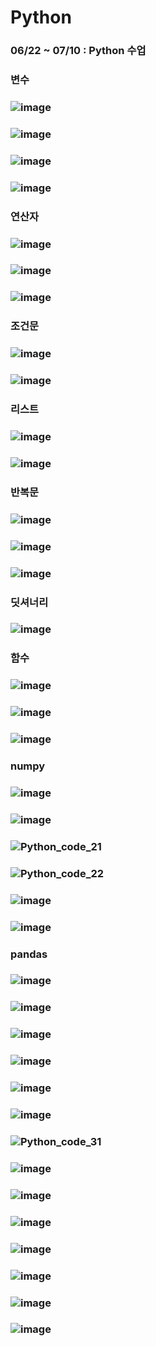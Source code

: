 # Python
### 06/22 ~ 07/10 : Python 수업 
### 변수
### ![image](https://github.com/Jang-jw/Python/assets/134268098/9cc69a12-cc50-4874-8031-a8e0665ddfa9)
### ![image](https://github.com/Jang-jw/Python/assets/134268098/8b3f1c52-b1af-4ba3-89d0-04e8821e3d92)
### ![image](https://github.com/Jang-jw/Python/assets/134268098/bb4af919-7c20-4703-a660-d2f33b547c65)
### ![image](https://github.com/Jang-jw/Python/assets/134268098/9a689f18-71d7-49e7-a161-951cbb0b1fd0)
### 연산자 
### ![image](https://github.com/Jang-jw/Python/assets/134268098/e6f79853-88ce-4623-b8df-677318dc1076)
### ![image](https://github.com/Jang-jw/Python/assets/134268098/c5abd8c0-4757-4579-a67c-97e51d7d0200)
### ![image](https://github.com/Jang-jw/Python/assets/134268098/387774f6-4b52-4a75-8822-db57722bf978)
### 조건문
### ![image](https://github.com/Jang-jw/Python/assets/134268098/dfae439f-b60c-41b3-b646-a69a2b8fa39d)
### ![image](https://github.com/Jang-jw/Python/assets/134268098/0d08876b-42ac-4a4b-99f1-e13f4d526b12)
### 리스트 
### ![image](https://github.com/Jang-jw/Python/assets/134268098/f3b8abfe-1a57-4cca-af9a-fa1df4d8bcf3)
### ![image](https://github.com/Jang-jw/Python/assets/134268098/a954aeaa-4b3e-4684-90cd-53a503313c8f)
### 반복문 
### ![image](https://github.com/Jang-jw/Python/assets/134268098/30ba2ca2-16cd-4b94-856a-3d422424b742)
### ![image](https://github.com/Jang-jw/Python/assets/134268098/44460c00-ba8e-4965-98ab-c4dac617c886)
### ![image](https://github.com/Jang-jw/Python/assets/134268098/77b872c3-4051-4072-b471-af3cdc3d2de8)
### 딧셔너리 
### ![image](https://github.com/Jang-jw/Python/assets/134268098/b0996ed0-85a6-4172-95d4-1b3e371b8f1f)
### 함수 
### ![image](https://github.com/Jang-jw/Python/assets/134268098/afb9bd75-7087-42a6-aa25-d6187b7ec0b3)
### ![image](https://github.com/Jang-jw/Python/assets/134268098/acd4b34c-f962-45f1-9028-84a79f3737b1)
### ![image](https://github.com/Jang-jw/Python/assets/134268098/9f4a82c4-c62c-46f4-87af-1cc21f2c1ca8)
### numpy 
### ![image](https://github.com/Jang-jw/Python/assets/134268098/76d92d53-0aad-444a-b960-50aa937be8f6)
### ![image](https://github.com/Jang-jw/Python/assets/134268098/3360fc6f-302d-463a-89b1-4bd1c1bdeba6)
### ![Python_code_21](https://github.com/Jang-jw/Python/assets/134268098/0196c2c0-cd0a-4be0-8269-568797f81fb8)
### ![Python_code_22](https://github.com/Jang-jw/Python/assets/134268098/3f5103a2-e2a1-402c-b75a-7fc59d2a3370)
### ![image](https://github.com/Jang-jw/Python/assets/134268098/b820fddf-d2e4-4b09-89f1-3155c1abefe2)
### ![image](https://github.com/Jang-jw/Python/assets/134268098/3b466405-1804-4e76-9069-173a4e895005)
### pandas
### ![image](https://github.com/Jang-jw/Python/assets/134268098/c7a23fac-7ac5-4545-8178-fa4ed97cb234)
### ![image](https://github.com/Jang-jw/Python/assets/134268098/f662e890-05b7-428b-afc2-be64c7452791)
### ![image](https://github.com/Jang-jw/Python/assets/134268098/9dc6db4b-4924-44b8-8ebd-a27d2f971880)
### ![image](https://github.com/Jang-jw/Python/assets/134268098/56b45547-fcbc-4143-8db7-d3c1eb61de8d)
### ![image](https://github.com/Jang-jw/Python/assets/134268098/3e93b9d7-d7d8-4dd1-b3aa-841c19c7f98f)
### ![image](https://github.com/Jang-jw/Python/assets/134268098/41b1d738-0af3-4da0-a4fd-474dc0d8a07d)
### ![Python_code_31](https://github.com/Jang-jw/Python/assets/134268098/85d653b6-b43b-45f0-9413-e807667e4b45)
### ![image](https://github.com/Jang-jw/Python/assets/134268098/62f33b30-00cc-4695-bbd2-d6d9da0628b4)
### ![image](https://github.com/Jang-jw/Python/assets/134268098/f4ae1584-05a2-44e0-870c-0229f650b7d8)
### ![image](https://github.com/Jang-jw/Python/assets/134268098/7815ca8b-8ae0-45f7-89af-56248f5175b0)
### ![image](https://github.com/Jang-jw/Python/assets/134268098/8c33e7fa-3d13-419d-9d25-93e120a16d39)
### ![image](https://github.com/Jang-jw/Python/assets/134268098/54476e59-99d6-46c8-8a15-aac354262f3c)
### ![image](https://github.com/Jang-jw/Python/assets/134268098/9e5045e1-1862-4b84-9b06-5298417fa615)
### ![image](https://github.com/Jang-jw/Python/assets/134268098/5b47cadd-159d-42f9-beb3-92842dca06ea)

### 
